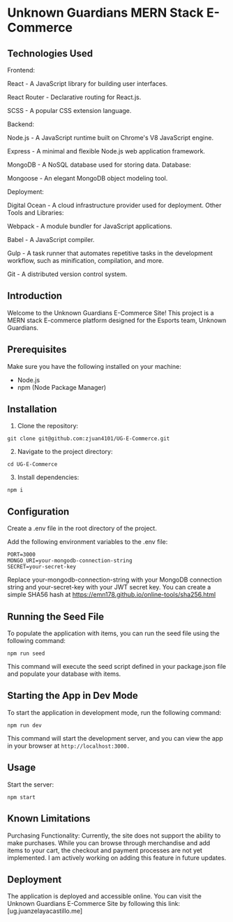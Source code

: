 # Unknown Guardians MERN Stack E-Commerce
 ## Technologies Used
 Frontend:

React - A JavaScript library for building user interfaces.

React Router - Declarative routing for React.js.

SCSS - A popular CSS extension language.

Backend:

Node.js - A JavaScript runtime built on Chrome's V8 JavaScript engine.

Express - A minimal and flexible Node.js web application framework.

MongoDB - A NoSQL database used for storing data.
Database:

Mongoose - An elegant MongoDB object modeling tool.

Deployment:

Digital Ocean - A cloud infrastructure provider used for deployment.
Other Tools and Libraries:

Webpack - A module bundler for JavaScript applications.

Babel - A JavaScript compiler.

Gulp - A task runner that automates repetitive tasks in the development workflow, such as minification, compilation, and more.

Git - A distributed version control system.
 
 ## Introduction
Welcome to the Unknown Guardians E-Commerce Site! This project is a MERN stack E-commerce platform designed for the Esports team, Unknown Guardians.

## Prerequisites
Make sure you have the following installed on your machine:

- Node.js
- npm (Node Package Manager)

## Installation
1. Clone the repository:
```
git clone git@github.com:zjuan4101/UG-E-Commerce.git
```
2. Navigate to the project directory:
```
cd UG-E-Commerce
```
3. Install dependencies:
```
npm i
```

## Configuration
Create a .env file in the root directory of the project.

Add the following environment variables to the .env file:
```
PORT=3000
MONGO_URI=your-mongodb-connection-string
SECRET=your-secret-key
```
Replace your-mongodb-connection-string with your MongoDB connection string and your-secret-key with your JWT secret key.
You can create a simple SHA56 hash at https://emn178.github.io/online-tools/sha256.html

## Running the Seed File
To populate the application with items, you can run the seed file using the following command:
```
npm run seed
```
This command will execute the seed script defined in your package.json file and populate your database with items.


## Starting the App in Dev Mode
 To start the application in development mode, run the following command:
```
npm run dev
```
This command will start the development server, and you can view the app in your browser at `http://localhost:3000.`

## Usage
Start the server:
```
npm start
```

## Known Limitations
Purchasing Functionality: Currently, the site does not support the ability to make purchases. While you can browse through merchandise and add items to your cart, the checkout and payment processes are not yet implemented. I am actively working on adding this feature in future updates.

## Deployment
The application is deployed and accessible online. You can visit the Unknown Guardians E-Commerce Site by following this link: [ug.juanzelayacastillo.me]